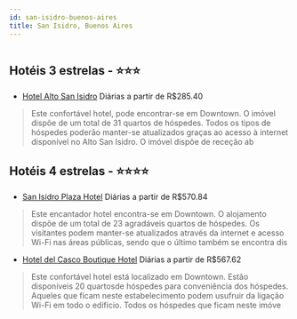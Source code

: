 ```yaml
---
id: san-isidro-buenos-aires
title: San Isidro, Buenos Aires
---
```


<center><img src="http://media.expedia.com/hotels/18000000/17270000/17270000/17269985/0b3d7d63_b.jpg" alt="" /></center>


## Hotéis 3 estrelas - ⭐️⭐️⭐️

-    [Hotel Alto San Isidro](https://www.hurb.com/hoteis/san-isidro/hotel-alto-san-isidro-JNP-JP02695P?cmp=18055) Diárias a partir de R$285.40
   > Este confortável hotel, pode encontrar-se em Downtown. O imóvel dispõe de um total de 31 quartos de hóspedes. Todos os tipos de hóspedes poderão manter-se atualizados graças ao acesso à internet disponível no Alto San Isidro. O imóvel dispõe de receção ab

## Hotéis 4 estrelas - ⭐️⭐️⭐️⭐️

-    [San Isidro Plaza Hotel](https://www.hurb.com/hoteis/san-isidro/san-isidro-plaza-hotel-JNP-JP999454?cmp=18055) Diárias a partir de R$570.84
   > Este encantador hotel encontra-se em Downtown. O alojamento dispõe de um total de 23 agradáveis quartos de hóspedes. Os visitantes podem manter-se atualizados através da internet e acesso Wi-Fi nas áreas públicas, sendo que o último também se encontra dis
-    [Hotel del Casco Boutique Hotel](https://www.hurb.com/hoteis/san-isidro/hotel-del-casco-boutique-hotel-JNP-JP974688?cmp=18055) Diárias a partir de R$567.62
   > Este confortável hotel está localizado em Downtown. Estão disponíveis 20 quartosde hóspedes para conveniência dos hóspedes. Aqueles que ficam neste estabelecimento podem usufruir da ligação Wi-Fi em todo o edifício. Todos os hóspedes que ficam neste imóve
